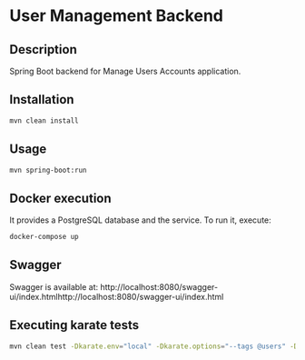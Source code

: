 # User Management Backend

## Description

Spring Boot backend for Manage Users Accounts application.


## Installation

```bash
mvn clean install
```

## Usage

```bash
mvn spring-boot:run
```

## Docker execution

It provides a PostgreSQL database and the service. To run it, execute: 

```bash
docker-compose up
```

## Swagger

Swagger is available at: http://localhost:8080/swagger-ui/index.htmlhttp://localhost:8080/swagger-ui/index.html


## Executing karate tests

```bash
mvn clean test -Dkarate.env="local" -Dkarate.options="--tags @users" -Ddriver=karate > log.log -X
```
